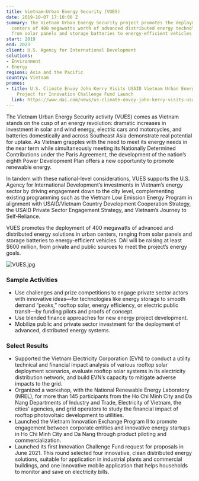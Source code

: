 ```yaml
---
title: Vietnam—Urban Energy Security (VUES)
date: 2019-10-07 17:10:00 Z
summary: The Vietnam Urban Energy Security project promotes the deployment in urban
  centers of 400 megawatts worth of advanced distributed energy technologies, ranging
  from solar panels and storage batteries to energy-efficient vehicles.
start: 2019
end: 2023
client: U.S. Agency for International Development
solutions:
- Environment
- Energy
regions: Asia and the Pacific
country: Vietnam
promos:
- title: U.S. Climate Envoy John Kerry Visits USAID Vietnam Urban Energy Security
    Project for Innovation Challenge Fund Launch
  link: https://www.dai.com/news/us-climate-envoy-john-kerry-visits-usaid-vietnam-urban-energy-security-project-for-innovation-challenge-fund-launch
---
```


The Vietnam Urban Energy Security activity (VUES) comes as Vietnam stands on the cusp of an energy revolution: dramatic increases in investment in solar and wind energy, electric cars and motorcycles, and batteries domestically and across Southeast Asia demonstrate real potential for uptake. As Vietnam grapples with the need to meet its energy needs in the near term while simultaneously meeting its Nationally Determined Contributions under the Paris Agreement, the development of the nation’s eighth Power Development Plan offers a new opportunity to promote renewable energy. 

In tandem with these national-level considerations, VUES supports the U.S. Agency for International Development’s investments in Vietnam’s energy sector by driving engagement down to the city level, complementing existing programming such as the Vietnam Low Emission Energy Program in alignment with USAID/Vietnam Country Development Cooperation Strategy, the USAID Private Sector Engagement Strategy, and Vietnam’s Journey to Self-Reliance.  

VUES promotes the deployment of 400 megawatts of advanced and distributed energy solutions in urban centers, ranging from solar panels and storage batteries to energy-efficient vehicles. DAI will be raising at least $600 million, from private and public sources to meet the project’s energy goals.

![VUES.jpg](/uploads/VUES.jpg)

### Sample Activities 

* Use challenges and prize competitions to engage private sector actors with innovative ideas—for technologies like energy storage to smooth demand “peaks,” rooftop solar, energy efficiency, or electric public transit—by funding pilots and proofs of concept.
* Use blended finance approaches for new energy project development.
* Mobilize public and private sector investment for the deployment of advanced, distributed energy systems.

### Select Results

* Supported the Vietnam Electricity Corporation (EVN) to conduct a utility technical and financial impact analysis of various rooftop solar deployment scenarios, evaluate rooftop solar systems in its electricity distribution network, and build EVN’s capacity to mitigate adverse impacts to the grid.
* Organized a workshop, with the National Renewable Energy Laboratory (NREL), for more than 145 participants from the Ho Chi Minh City and Da Nang Departments of Industry and Trade, Electricity of Vietnam, the cities’ agencies, and grid operators to study the financial impact of rooftop photovoltaic development to utilities. 
* Launched the Vietnam Innovation Exchange Program II to promote engagement between corporate entities and innovative energy startups in Ho Chi Minh City and Da Nang through product piloting and commercialization. 
* Launched its first Innovation Challenge Fund request for proposals in June 2021. This round selected four innovative, clean distributed energy solutions, suitable for application in industrial plants and commercial buildings, and one innovative mobile application that helps households to monitor and save on electricity bills.
